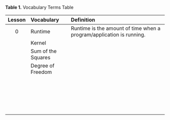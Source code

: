 __Table 1.__ Vocabulary Terms Table

| Lesson |  Vocabulary    | Definition |
| :---: | :-------------- | :---------  |
|  0    | Runtime         | Runtime is the amount of time when a program/application is running.|
|       | Kernel          |       |
|       | Sum of the Squares  |       |
|       | Degree of Freedom   |       |
|       |                 |       |
|       |                 |       |
|       |                 |       |
|       |                 |       |
|       |                 |       |
|       |                 |       |
|       |                 |       |
|       |                 |       |
|       |                 |       |
|       |                 |       |
|       |                 |       |
|       |                 |       |
|       |                 |       |
|       |                 |       |
|       |                 |       |
|       |                 |       |
|       |                 |       |
|       |                 |       |
|       |                 |       |
|       |                 |       |
